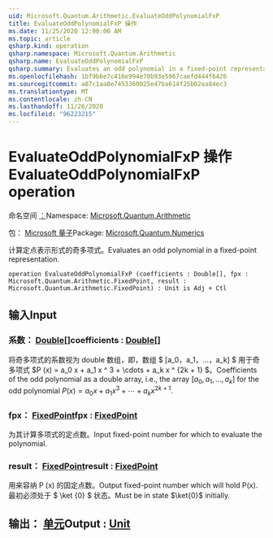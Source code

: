 ```yaml
---
uid: Microsoft.Quantum.Arithmetic.EvaluateOddPolynomialFxP
title: EvaluateOddPolynomialFxP 操作
ms.date: 11/25/2020 12:00:00 AM
ms.topic: article
qsharp.kind: operation
qsharp.namespace: Microsoft.Quantum.Arithmetic
qsharp.name: EvaluateOddPolynomialFxP
qsharp.summary: Evaluates an odd polynomial in a fixed-point representation.
ms.openlocfilehash: 1bf9b6e7c416e994e70b93e5967caefd444f6426
ms.sourcegitcommit: a87c1aa8e7453360025e47ba614f25b02ea84ec3
ms.translationtype: MT
ms.contentlocale: zh-CN
ms.lasthandoff: 11/26/2020
ms.locfileid: "96223215"
---
```

# <a name="evaluateoddpolynomialfxp-operation"></a><span data-ttu-id="f4175-102">EvaluateOddPolynomialFxP 操作</span><span class="sxs-lookup"><span data-stu-id="f4175-102">EvaluateOddPolynomialFxP operation</span></span>

<span data-ttu-id="f4175-103">命名空间 [：](xref:Microsoft.Quantum.Arithmetic)</span><span class="sxs-lookup"><span data-stu-id="f4175-103">Namespace: [Microsoft.Quantum.Arithmetic](xref:Microsoft.Quantum.Arithmetic)</span></span>

<span data-ttu-id="f4175-104">包： [Microsoft 量子](https://nuget.org/packages/Microsoft.Quantum.Numerics)</span><span class="sxs-lookup"><span data-stu-id="f4175-104">Package: [Microsoft.Quantum.Numerics](https://nuget.org/packages/Microsoft.Quantum.Numerics)</span></span>


<span data-ttu-id="f4175-105">计算定点表示形式的奇多项式。</span><span class="sxs-lookup"><span data-stu-id="f4175-105">Evaluates an odd polynomial in a fixed-point representation.</span></span>

```qsharp
operation EvaluateOddPolynomialFxP (coefficients : Double[], fpx : Microsoft.Quantum.Arithmetic.FixedPoint, result : Microsoft.Quantum.Arithmetic.FixedPoint) : Unit is Adj + Ctl
```


## <a name="input"></a><span data-ttu-id="f4175-106">输入</span><span class="sxs-lookup"><span data-stu-id="f4175-106">Input</span></span>

### <a name="coefficients--double"></a><span data-ttu-id="f4175-107">系数： [Double](xref:microsoft.quantum.lang-ref.double)[]</span><span class="sxs-lookup"><span data-stu-id="f4175-107">coefficients : [Double](xref:microsoft.quantum.lang-ref.double)[]</span></span>

<span data-ttu-id="f4175-108">将奇多项式的系数视为 double 数组，即，数组 $ [a_0，a_1，...，a_k] $ 用于奇多项式 $P (x) = a_0 x + a_1 x ^ 3 + \cdots + a_k x ^ {2k + 1} $。</span><span class="sxs-lookup"><span data-stu-id="f4175-108">Coefficients of the odd polynomial as a double array, i.e., the array $[a_0, a_1, ..., a_k]$ for the odd polynomial $P(x) = a_0 x + a_1 x^3 + \cdots + a_k x^{2k+1}$.</span></span>


### <a name="fpx--fixedpoint"></a><span data-ttu-id="f4175-109">fpx： [FixedPoint](xref:Microsoft.Quantum.Arithmetic.FixedPoint)</span><span class="sxs-lookup"><span data-stu-id="f4175-109">fpx : [FixedPoint](xref:Microsoft.Quantum.Arithmetic.FixedPoint)</span></span>

<span data-ttu-id="f4175-110">为其计算多项式的定点数。</span><span class="sxs-lookup"><span data-stu-id="f4175-110">Input fixed-point number for which to evaluate the polynomial.</span></span>


### <a name="result--fixedpoint"></a><span data-ttu-id="f4175-111">result： [FixedPoint](xref:Microsoft.Quantum.Arithmetic.FixedPoint)</span><span class="sxs-lookup"><span data-stu-id="f4175-111">result : [FixedPoint](xref:Microsoft.Quantum.Arithmetic.FixedPoint)</span></span>

<span data-ttu-id="f4175-112">用来容纳 P (x) 的固定点数。</span><span class="sxs-lookup"><span data-stu-id="f4175-112">Output fixed-point number which will hold P(x).</span></span> <span data-ttu-id="f4175-113">最初必须处于 $ \ket {0} $ 状态。</span><span class="sxs-lookup"><span data-stu-id="f4175-113">Must be in state $\ket{0}$ initially.</span></span>



## <a name="output--unit"></a><span data-ttu-id="f4175-114">输出： [单元](xref:microsoft.quantum.lang-ref.unit)</span><span class="sxs-lookup"><span data-stu-id="f4175-114">Output : [Unit](xref:microsoft.quantum.lang-ref.unit)</span></span>

